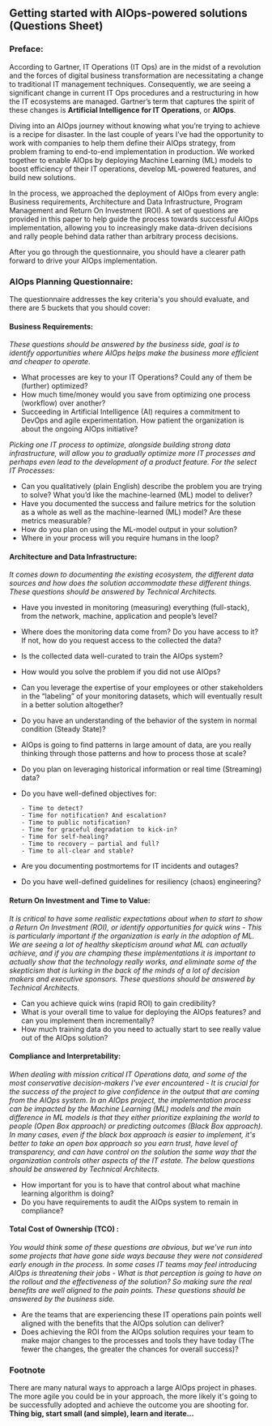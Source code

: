 ## Getting started with AIOps-powered solutions (Questions Sheet)

### Preface:
    
   According to Gartner, IT Operations (IT Ops) are in the midst of a revolution and the forces of digital business transformation are necessitating a change to traditional IT management techniques. Consequently, we are seeing a significant change in current IT Ops procedures and a restructuring in how the IT ecosystems are managed. Gartner’s term that captures the spirit of these changes is **Artificial Intelligence for IT Operations**, or **AIOps**. 
   
   Diving into an AIOps journey without knowing what you’re trying to achieve is a recipe for disaster. In the last couple of years I’ve had the opportunity to work with companies to help them define their AIOps strategy, from problem framing to end-to-end implementation in production. We worked together to enable AIOps by deploying Machine Learning (ML) models to boost efficiency of their IT operations, develop ML-powered features, and build new solutions.

   In the process, we approached the deployment of AIOps from every angle: Business requirements, Architecture and Data Infrastructure, Program Management and Return On Investment (ROI). A set of questions are provided in this paper to help guide the process towards successful AIOps implementation, allowing you to increasingly make data-driven decisions and rally people behind data rather than arbitrary process decisions. 

After you go through the questionnaire, you should have a clearer path forward to drive your AIOps implementation.

### AIOps Planning Questionnaire:

The questionnaire addresses the key criteria's you should evaluate, and there are 5 buckets that you should cover:

#### Business Requirements:

   *These questions should be answered by the business side, goal is to identify opportunities where AIOps helps make the business more efficient and cheaper to operate.*  

* What processes are key to your IT Operations? Could any of them be (further) optimized?
* How much time/money would you save from optimizing one process (workflow) over another?
* Succeeding in Artificial Intelligence (AI) requires a commitment to DevOps and agile experimentation. How patient the organization is about the ongoing AIOps initiative?

*Picking one IT process to optimize, alongside building strong data infrastructure, will allow you to gradually optimize more IT processes and perhaps even lead to the development of a product feature. For the select IT Processes:*

 * Can you qualitatively (plain English) describe the problem you are trying to solve? What you’d like the machine-learned (ML) model to deliver?
 * Have you documented the success and failure metrics for the solution as a whole as well as the machine-learned (ML) model? Are these metrics measurable?
 * How do you plan on using the ML-model output in your solution?
 * Where in your process will you require humans in the loop?
 
#### Architecture and Data Infrastructure: 

   *It comes down to documenting the existing ecosystem, the different data sources and how does the solution accommodate these different things. These questions should be answered by Technical Architects.*
   
  * Have you invested in monitoring (measuring) everything (full-stack), from the network, machine, application and people’s level?
  * Where does the monitoring data come from? Do you have access to it? If not, how do you request access to the collected the data? 
  * Is the collected data well-curated to train the AIOps system?
  * How would you solve the problem if you did not use AIOps?
  * Can you leverage the expertise of your employees or other stakeholders in the “labeling” of your monitoring datasets, which will eventually result in a better solution altogether?
  * Do you have an understanding of the behavior of the system in normal condition (Steady State)?
  * AIOps is going to find patterns in large amount of data, are you really thinking through those patterns and how to process those at scale?
  * Do you plan on leveraging historical information or real time (Streaming) data?
  * Do you have well-defined objectives for:
        
        - Time to detect?
        - Time for notification? And escalation?
        - Time to public notification?
        - Time for graceful degradation to kick-in?
        - Time for self-healing?
        - Time to recovery — partial and full?
        - Time to all-clear and stable?
        
  * Are you documenting postmortems for IT incidents and outages?
  * Do you have well-defined guidelines for resiliency (chaos) engineering?

#### Return On Investment and Time to Value:

   *It is critical to have some realistic expectations about when to start to show a Return On Investment (ROI), or identify opportunities for quick wins - This is particularly important if the organization is early in the adoption of ML. We are seeing a lot of healthy skepticism around what ML can actually achieve, and if you are champing these implementations it is important to actually show that the technology really works, and eliminate some of the skepticism that is lurking in the back of the minds of a lot of decision makers and executive sponsors. These questions should be answered by Technical Architects.*

  * Can you achieve quick wins (rapid ROI) to gain credibility? 
  * What is your overall time to value for deploying the AIOps features? and can you implement them incrementally? 
  * How much training data do you need to actually start to see really value out of the AIOps solution?

#### Compliance and Interpretability:

   *When dealing with mission critical IT Operations data, and some of the most conservative decision-makers I've ever encountered - It is crucial for the success of the project to give confidence in the output that are coming from the AIOps system. In an AIOps project, the implementation process can be impacted by the Machine Learning (ML) models and the main difference in ML models is that they either prioritize explaining the world to people (Open Box approach) or predicting outcomes (Black Box approach). In many cases, even if the black box approach is easier to implement, it's better to take an open box approach so you earn trust, have level of transparency, and can have control on the solution the same way that the organization controls other aspects of the IT estate. The below questions should be answered by Technical Architects.*

  * How important for you is to have that control about what machine learning algorithm is doing?
  * Do you have requirements to audit the AIOps system to remain in compliance?


#### Total Cost of Ownership (TCO) :

   *You would think some of these questions are obvious, but we've run into some projects that have gone side ways because they were not considered early enough in the process. In some cases IT teams may feel introducing AIOps is threatening their jobs - What is that perception is going to have on the rollout and the effectiveness of the solution? So making sure the real benefits are well aligned to the pain points. These questions should be answered by the business side.*
   
  * Are the teams that are experiencing these IT operations pain points well aligned with the benefits that the AIOps solution can deliver?   
  * Does achieving the ROI from the AIOps solution requires your team to make major changes to the processes and tools they have today (The fewer the changes, the greater the chances for overall success)?
  
### Footnote

   There are many natural ways to approach a large AIOps project in phases. The more agile you could be in your approach, the more likely it's going to be successfully adopted and achieve the outcome you are shooting for. **Thing big, start small (and simple), learn and iterate...**

